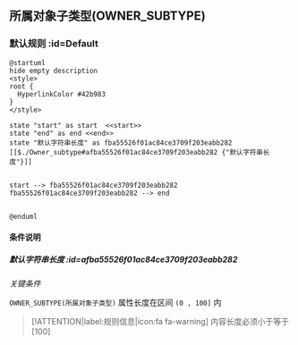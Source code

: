 ## 所属对象子类型(OWNER_SUBTYPE) <!-- {docsify-ignore-all} -->

   

### 默认规则 :id=Default

```plantuml
@startuml
hide empty description
<style>
root {
  HyperlinkColor #42b983
}
</style>

state "start" as start  <<start>>
state "end" as end <<end>>
state "默认字符串长度" as fba55526f01ac84ce3709f203eabb282 [[$./Owner_subtype#afba55526f01ac84ce3709f203eabb282 {"默认字符串长度"}]]


start --> fba55526f01ac84ce3709f203eabb282 
fba55526f01ac84ce3709f203eabb282 --> end 


@enduml
```

#### 条件说明

##### 默认字符串长度 :id=afba55526f01ac84ce3709f203eabb282


*关键条件*


`OWNER_SUBTYPE(所属对象子类型)` 属性长度在区间 `(0 , 100]` 内

> [!ATTENTION|label:规则信息|icon:fa fa-warning]
> 内容长度必须小于等于[100]







